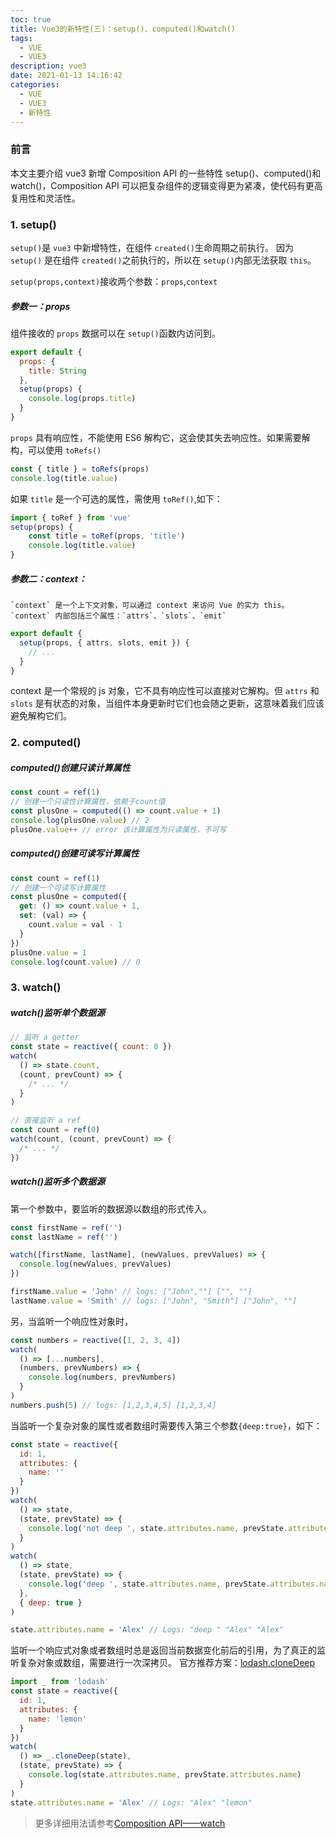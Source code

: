 ```yaml
---
toc: true
title: Vue3的新特性(三)：setup()、computed()和watch()
tags:
  - VUE
  - VUE3
description: vue3
date: 2021-01-13 14:16:42
categories:
  - VUE
  - VUE3
  - 新特性
---
```


### 前言

本文主要介绍 vue3 新增 Composition API 的一些特性 setup()、computed()和 watch()，Composition API 可以把复杂组件的逻辑变得更为紧凑，使代码有更高复用性和灵活性。

### 1. setup()

`setup()`是 `vue3` 中新增特性，在组件 `created()`生命周期之前执行。
因为 `setup()` 是在组件 `created()`之前执行的，所以在 `setup()`内部无法获取 `this`。

`setup(props,context)`接收两个参数：`props`,`context`

##### 参数一：props

组件接收的 `props` 数据可以在 `setup()`函数内访问到。

```js
export default {
  props: {
    title: String
  },
  setup(props) {
    console.log(props.title)
  }
}
```

`props` 具有响应性，不能使用 ES6 解构它，这会使其失去响应性。如果需要解构，可以使用 `toRefs()`

```js
const { title } = toRefs(props)
console.log(title.value)
```

如果 `title` 是一个可选的属性，需使用 `toRef()`,如下：

```js
import { toRef } from 'vue'
setup(props) {
	const title = toRef(props, 'title')
	console.log(title.value)
}
```

<!--more-->

##### 参数二：context：

    `context` 是一个上下文对象，可以通过 context 来访问 Vue 的实力 this。
    `context` 内部包括三个属性：`attrs`、`slots`、`emit`

```js
export default {
  setup(props, { attrs, slots, emit }) {
    // ...
  }
}
```

context 是一个常规的 js 对象，它不具有响应性可以直接对它解构。但 `attrs` 和 `slots` 是有状态的对象，当组件本身更新时它们也会随之更新，这意味着我们应该避免解构它们。

### 2. computed()

##### computed()创建只读计算属性

```js
const count = ref(1)
// 创建一个只读性计算属性，依赖于count值
const plusOne = computed(() => count.value + 1)
console.log(plusOne.value) // 2
plusOne.value++ // error 该计算属性为只读属性，不可写
```

##### computed()创建可读写计算属性

```js
const count = ref(1)
// 创建一个可读写计算属性
const plusOne = computed({
  get: () => count.value + 1,
  set: (val) => {
    count.value = val - 1
  }
})
plusOne.value = 1
console.log(count.value) // 0
```

### 3. watch()

##### watch()监听单个数据源

```js
// 监听 a getter
const state = reactive({ count: 0 })
watch(
  () => state.count,
  (count, prevCount) => {
    /* ... */
  }
)

// 直接监听 a ref
const count = ref(0)
watch(count, (count, prevCount) => {
  /* ... */
})
```

##### watch()监听多个数据源

第一个参数中，要监听的数据源以数组的形式传入。

```js
const firstName = ref('')
const lastName = ref('')

watch([firstName, lastName], (newValues, prevValues) => {
  console.log(newValues, prevValues)
})

firstName.value = 'John' // logs: ["John",""] ["", ""]
lastName.value = 'Smith' // logs: ["John", "Smith"] ["John", ""]
```

另，当监听一个响应性对象时，

```js
const numbers = reactive([1, 2, 3, 4])
watch(
  () => [...numbers],
  (numbers, prevNumbers) => {
    console.log(numbers, prevNumbers)
  }
)
numbers.push(5) // logs: [1,2,3,4,5] [1,2,3,4]
```

当监听一个复杂对象的属性或者数组时需要传入第三个参数`{deep:true}`，如下：

```js
const state = reactive({
  id: 1,
  attributes: {
    name: ''
  }
})
watch(
  () => state,
  (state, prevState) => {
    console.log('not deep ', state.attributes.name, prevState.attributes.name)
  }
)
watch(
  () => state,
  (state, prevState) => {
    console.log('deep ', state.attributes.name, prevState.attributes.name)
  },
  { deep: true }
)

state.attributes.name = 'Alex' // Logs: "deep " "Alex" "Alex"
```

监听一个响应式对象或者数组时总是返回当前数据变化前后的引用，为了真正的监听复杂对象或数组，需要进行一次深拷贝。
官方推荐方案：[lodash.cloneDeep](!https://lodash.com/docs/4.17.15#cloneDeep)

```js
import _ from 'lodash'
const state = reactive({
  id: 1,
  attributes: {
    name: 'lemon'
  }
})
watch(
  () => _.cloneDeep(state),
  (state, prevState) => {
    console.log(state.attributes.name, prevState.attributes.name)
  }
)
state.attributes.name = 'Alex' // Logs: "Alex" "lemon"
```

> 更多详细用法请参考[Composition API——watch](!https://v3.vuejs.org/guide/reactivity-computed-watchers.html#watching-reactive-objects)
